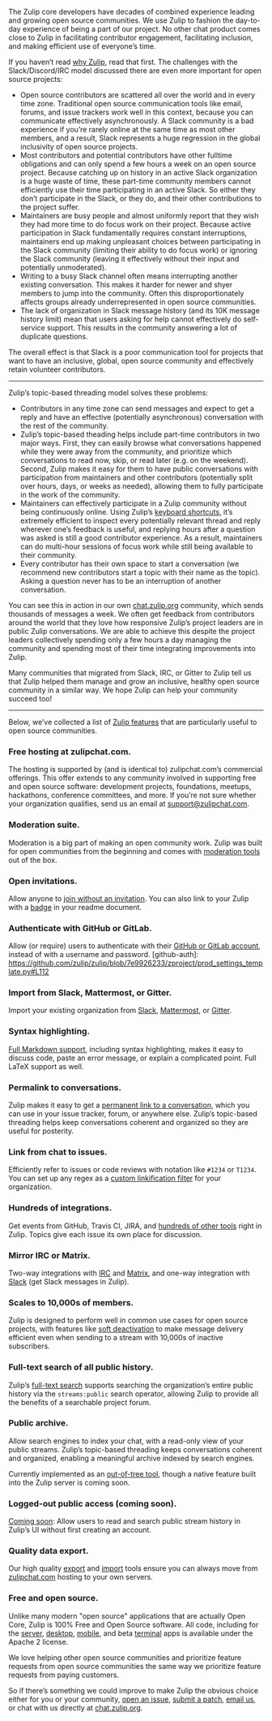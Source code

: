 The Zulip core developers have decades of combined experience leading
and growing open source communities. We use Zulip to fashion the
day-to-day experience of being a part of our project. No other chat
product comes close to Zulip in facilitating contributor engagement,
facilitating inclusion, and making efficient use of everyone’s time.

If you haven’t read [why Zulip](/why-zulip), read that first.  The
challenges with the Slack/Discord/IRC model discussed there are even
more important for open source projects:

* Open source contributors are scattered all over the world and in
  every time zone.  Traditional open source communication tools like
  email, forums, and issue trackers work well in this context, because
  you can communicate effectively asynchronously.  A Slack community
  is a bad experience if you’re rarely online at the same time as most
  other members, and a result, Slack represents a huge regression in
  the global inclusivity of open source projects.
* Most contributors and potential contributors have other fulltime
  obligations and can only spend a few hours a week on an open source
  project.  Because catching up on history in an active Slack
  organization is a huge waste of time, these part-time community
  members cannot efficiently use their time participating in an active
  Slack.  So either they don’t participate in the Slack, or they do,
  and their other contributions to the project suffer.
* Maintainers are busy people and almost uniformly report that they
  wish they had more time to do focus work on their project.  Because
  active participation in Slack fundamentally requires constant
  interruptions, maintainers end up making unpleasant choices between
  participating in the Slack community (limiting their ability to do
  focus work) or ignoring the Slack community (leaving it effectively
  without their input and potentially unmoderated).
* Writing to a busy Slack channel often means interrupting another existing
  conversation. This makes it harder for newer and shyer members to jump into
  the community. Often this disproportionately affects groups already
  underrepresented in open source communities.
* The lack of organization in Slack message history (and its 10K
  message history limit) mean that users asking for help cannot
  effectively do self-service support.  This results in the community
  answering a lot of duplicate questions.

The overall effect is that Slack is a poor communication tool for
projects that want to have an inclusive, global, open source community
and effectively retain volunteer contributors.

------------------------------------------

Zulip’s topic-based threading model solves these problems:

* Contributors in any time zone can send messages and expect to get a
  reply and have an effective (potentially asynchronous) conversation
  with the rest of the community.
* Zulip’s topic-based theading helps include part-time contributors in
  two major ways.  First, they can easily browse what conversations
  happened while they were away from the community, and prioritize
  which conversations to read now, skip, or read later (e.g. on the
  weekend).  Second, Zulip makes it easy for them to have public
  conversations with participation from maintainers and other
  contributors (potentially split over hours, days, or weeks as
  needed), allowing them to fully participate in the work of the
  community.
* Maintainers can effectively participate in a Zulip community without
  being continuously online.  Using Zulip’s [keyboard
  shortcuts](/help/keyboard-shortcuts), it’s extremely efficient to
  inspect every potentially relevant thread and reply wherever one’s
  feedback is useful, and replying hours after a question was asked is
  still a good contributor experience.  As a result, maintainers can
  do multi-hour sessions of focus work while still being available to
  their community.
* Every contributor has their own space to start a conversation (we
  recommend new contributors start a topic with their name as the
  topic). Asking a question never has to be an interruption of another
  conversation.

You can see this in action in our own
[chat.zulip.org](https://chat.zulip.org) community, which sends
thousands of messages a week.  We often get feedback from contributors
around the world that they love how responsive Zulip’s project leaders
are in public Zulip conversations.  We are able to achieve this
despite the project leaders collectively spending only a few hours a
day managing the community and spending most of their time integrating
improvements into Zulip.

Many communities that migrated from Slack, IRC, or Gitter to Zulip
tell us that Zulip helped them manage and grow an inclusive, healthy
open source community in a similar way.  We hope Zulip can help your
community succeed too!

------------------------------------------

Below, we’ve collected a list of [Zulip features](/features) that are
particularly useful to open source communities.

### Free hosting at zulipchat.com.

The hosting is supported by (and is identical to) zulipchat.com’s
commercial offerings. This offer extends to any community involved in
supporting free and open source software: development projects, foundations,
meetups, hackathons, conference committees, and more. If you’re not sure
whether your organization qualifies, send us an email at
support@zulipchat.com.

### Moderation suite.

Moderation is a big part of making an open community work. Zulip was built
for open communities from the beginning and comes with
[moderation tools](/help/moderating-open-organizations) out of the box.

### Open invitations.

Allow anyone to
[join without an invitation](/help/allow-anyone-to-join-without-an-invitation).
You can also link to your Zulip with a [badge](/help/linking-to-zulip)
in your readme document.

### Authenticate with GitHub or GitLab.

Allow (or require) users to authenticate with their [GitHub or GitLab
account](/help/configure-authentication-methods), instead of with a
username and password.
[github-auth]: https://github.com/zulip/zulip/blob/7e9926233/zproject/prod_settings_template.py#L112

### Import from Slack, Mattermost, or Gitter.

Import your existing organization from [Slack](/help/import-from-slack),
[Mattermost](/help/import-from-mattermost), or
[Gitter](/help/import-from-gitter).

### Syntax highlighting.

[Full Markdown support](/help/format-your-message-using-markdown), including
syntax highlighting, makes it easy to discuss code, paste an error message,
or explain a complicated point. Full LaTeX support as well.

### Permalink to conversations.

Zulip makes it easy to get a [permanent link to a
conversation](/help/link-to-a-message-or-conversation), which you can
use in your issue tracker, forum, or anywhere else. Zulip’s
topic-based threading helps keep conversations coherent and organized
so they are useful for posterity.

### Link from chat to issues.

Efficiently refer to issues or code reviews with notation like `#1234` or
`T1234`. You can set up any regex as a
[custom linkification filter](/help/add-a-custom-linkification-filter) for
your organization.

### Hundreds of integrations.

Get events from GitHub, Travis CI, JIRA, and
[hundreds of other tools](/integrations) right in Zulip. Topics give each
issue its own place for discussion.

### Mirror IRC or Matrix.

Two-way integrations with [IRC](/integrations/doc/irc) and
[Matrix](/integrations/doc/matrix), and one-way integration with
[Slack](/integrations/doc/slack) (get Slack messages in Zulip).

### Scales to 10,000s of members.

Zulip is designed to perform well in common use cases for open source
projects, with features like [soft
deactivation](https://zulip.readthedocs.io/en/latest/subsystems/sending-messages.html#soft-deactivation)
to make message delivery efficient even when sending to a stream with
10,000s of inactive subscribers.

### Full-text search of all public history.

Zulip’s [full-text search](/help/search-for-messages) supports
searching the organization’s entire public history via the
`streams:public` search operator, allowing Zulip to provide all the
benefits of a searchable project forum.

### Public archive.

Allow search engines to index your chat, with a read-only view of your
public streams. Zulip’s topic-based threading keeps conversations coherent
and organized, enabling a meaningful archive indexed by search engines.

Currently implemented as an [out-of-tree
tool](https://github.com/zulip/zulip-archive), though a native feature
built into the Zulip server is coming soon.

### Logged-out public access (coming soon).

[Coming soon](https://github.com/zulip/zulip/issues/13172): Allow
users to read and search public stream history in Zulip’s UI without
first creating an account.

### Quality data export.

Our high quality [export](/help/export-your-organization) and
[import](https://zulip.readthedocs.io/en/latest/production/export-and-import.html)
tools ensure you can always move from
[zulipchat.com](https://zulipchat.com) hosting to your own servers.

### Free and open source.

Unlike many modern "open source" applications that are actually Open
Core, Zulip is 100% Free and Open Source software.  All code,
including for the [server](https://github.com/zulip/zulip),
[desktop](https://github.com/zulip/zulip-desktop),
[mobile](https://github.com/zulip/zulip-mobile), and beta
[terminal](https://github.com/zulip/zulip-terminal) apps is available
under the Apache 2 license.

We love helping other open source communities and prioritize feature
requests from open source communities the same way we prioritize
feature requests from paying customers.

So if there’s something we could improve to make Zulip the obvious
choice either for you or your community, [open an
issue](https://github.com/zulip/zulip/issues), [submit a
patch](https://zulip.readthedocs.io/en/latest/development/overview.html),
[email us](mailto:support@zulipchat.com), or chat with us directly at
[chat.zulip.org](https://chat.zulip.org).
